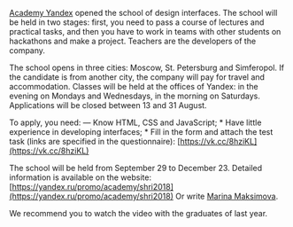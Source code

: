 [Academy Yandex](https://vk.com/yandex.academy) opened the school of design interfaces. The school will be held in two stages: first, you need to pass a course of lectures and practical tasks, and then you have to work in teams with other students on hackathons and make a project. Teachers are the developers of the company.

The school opens in three cities: Moscow, St. Petersburg and Simferopol. If the candidate is from another city, the company will pay for travel and accommodation. Classes will be held at the offices of Yandex: in the evening on Mondays and Wednesdays, in the morning on Saturdays. Applications will be closed between 13 and 31 August.

To apply, you need: — Know HTML, CSS and JavaScript; \* Have little experience in developing interfaces; \* Fill in the form and attach the test task (links are specified in the questionnaire): [https://vk.cc/8hziKL](https://vk.cc/8hziKL)

The school will be held from September 29 to December 23. Detailed information is available on the website: [https://yandex.ru/promo/academy/shri2018](https://yandex.ru/promo/academy/shri2018) Or write [Marina Maksimova](https://vk.com/iblondi).

We recommend you to watch the video with the graduates of last year.